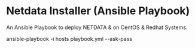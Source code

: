 # Netdata Installer (Ansible Playbook)
An Ansible Playbook to deploy NETDATA &amp; on CentOS & Redhat Systems.


ansible-playbook -i hosts playbook.yml --ask-pass
